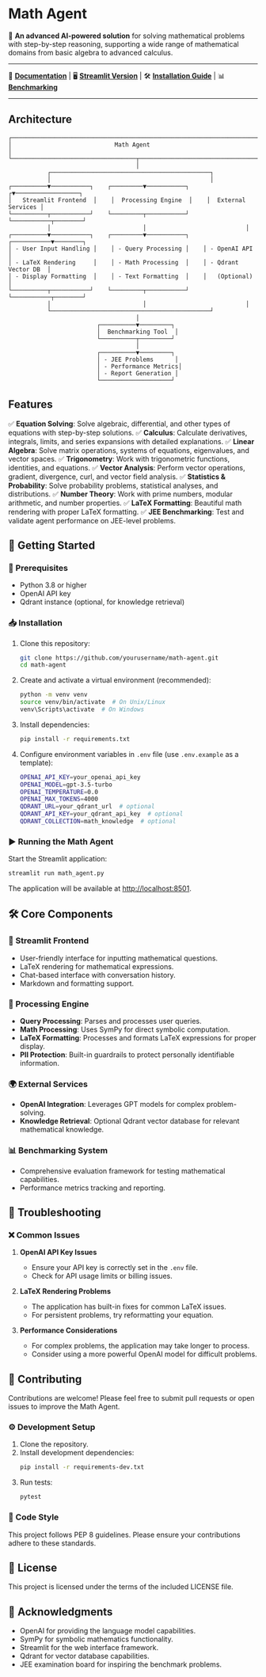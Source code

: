 # Math Agent

🚀 **An advanced AI-powered solution** for solving mathematical problems with step-by-step reasoning, supporting a wide range of mathematical domains from basic algebra to advanced calculus.

---

📄 **[Documentation](#)** | 🖥️ **[Streamlit Version](#)** | 🛠️ **[Installation Guide](#getting-started)** | 📊 **[Benchmarking](#benchmarking-system)**

---

## Architecture

```
┌─────────────────────────────────────────────────────────────────────────┐
│                             Math Agent                                   │
└───────────────────────────────────┬─────────────────────────────────────┘
                                    │
           ┌─────────────────────────────────────────────┐
           │                                             │
┌──────────▼───────────┐    ┌─────────▼───────────┐    ┌▼──────────────────┐
│   Streamlit Frontend  │    │  Processing Engine  │    │  External Services │
└──────────┬───────────┘    └─────────┬───────────┘    └───────────┬────────┘
           │                          │                            │
┌──────────▼───────────┐    ┌─────────▼───────────┐    ┌───────────▼────────┐
│ - User Input Handling │    │ - Query Processing │    │ - OpenAI API        │
│ - LaTeX Rendering     │    │ - Math Processing  │    │ - Qdrant Vector DB  │
│ - Display Formatting  │    │ - Text Formatting  │    │   (Optional)        │
└──────────┬───────────┘    └─────────┬───────────┘    └───────────┬────────┘
           │                          │                            │
           └─────────────────────────────────────────────┘
                                    │
                         ┌──────────▼─────────┐
                         │  Benchmarking Tool  │
                         └──────────┬─────────┘
                                    │
                         ┌──────────▼─────────┐
                         │ - JEE Problems      │
                         │ - Performance Metrics│
                         │ - Report Generation │
                         └────────────────────┘
```

## Features

✅ **Equation Solving**: Solve algebraic, differential, and other types of equations with step-by-step solutions.
✅ **Calculus**: Calculate derivatives, integrals, limits, and series expansions with detailed explanations.
✅ **Linear Algebra**: Solve matrix operations, systems of equations, eigenvalues, and vector spaces.
✅ **Trigonometry**: Work with trigonometric functions, identities, and equations.
✅ **Vector Analysis**: Perform vector operations, gradient, divergence, curl, and vector field analysis.
✅ **Statistics & Probability**: Solve probability problems, statistical analyses, and distributions.
✅ **Number Theory**: Work with prime numbers, modular arithmetic, and number properties.
✅ **LaTeX Formatting**: Beautiful math rendering with proper LaTeX formatting.
✅ **JEE Benchmarking**: Test and validate agent performance on JEE-level problems.

## 🚀 Getting Started

### 📌 Prerequisites
- Python 3.8 or higher
- OpenAI API key
- Qdrant instance (optional, for knowledge retrieval)

### 📥 Installation

1. Clone this repository:
    ```bash
    git clone https://github.com/yourusername/math-agent.git
    cd math-agent
    ```

2. Create and activate a virtual environment (recommended):
    ```bash
    python -m venv venv
    source venv/bin/activate  # On Unix/Linux
    venv\Scripts\activate  # On Windows
    ```

3. Install dependencies:
    ```bash
    pip install -r requirements.txt
    ```

4. Configure environment variables in `.env` file (use `.env.example` as a template):
    ```bash
    OPENAI_API_KEY=your_openai_api_key
    OPENAI_MODEL=gpt-3.5-turbo
    OPENAI_TEMPERATURE=0.0
    OPENAI_MAX_TOKENS=4000
    QDRANT_URL=your_qdrant_url  # optional
    QDRANT_API_KEY=your_qdrant_api_key  # optional
    QDRANT_COLLECTION=math_knowledge  # optional
    ```

### ▶️ Running the Math Agent

Start the Streamlit application:

```bash
streamlit run math_agent.py
```

The application will be available at [http://localhost:8501](http://localhost:8501).

## 🛠️ Core Components

### 🎨 Streamlit Frontend
- User-friendly interface for inputting mathematical questions.
- LaTeX rendering for mathematical expressions.
- Chat-based interface with conversation history.
- Markdown and formatting support.

### 🧠 Processing Engine
- **Query Processing**: Parses and processes user queries.
- **Math Processing**: Uses SymPy for direct symbolic computation.
- **LaTeX Formatting**: Processes and formats LaTeX expressions for proper display.
- **PII Protection**: Built-in guardrails to protect personally identifiable information.

### 🌍 External Services
- **OpenAI Integration**: Leverages GPT models for complex problem-solving.
- **Knowledge Retrieval**: Optional Qdrant vector database for relevant mathematical knowledge.

### 📊 Benchmarking System
- Comprehensive evaluation framework for testing mathematical capabilities.
- Performance metrics tracking and reporting.

## 🔧 Troubleshooting

### ❌ Common Issues

1. **OpenAI API Key Issues**
   - Ensure your API key is correctly set in the `.env` file.
   - Check for API usage limits or billing issues.

2. **LaTeX Rendering Problems**
   - The application has built-in fixes for common LaTeX issues.
   - For persistent problems, try reformatting your equation.

3. **Performance Considerations**
   - For complex problems, the application may take longer to process.
   - Consider using a more powerful OpenAI model for difficult problems.

## 🤝 Contributing

Contributions are welcome! Please feel free to submit pull requests or open issues to improve the Math Agent.

### ⚙️ Development Setup

1. Clone the repository.
2. Install development dependencies:
   ```bash
   pip install -r requirements-dev.txt
   ```
3. Run tests:
   ```bash
   pytest
   ```

### 📏 Code Style
This project follows PEP 8 guidelines. Please ensure your contributions adhere to these standards.

## 📜 License
This project is licensed under the terms of the included LICENSE file.

## 🙌 Acknowledgments

- OpenAI for providing the language model capabilities.
- SymPy for symbolic mathematics functionality.
- Streamlit for the web interface framework.
- Qdrant for vector database capabilities.
- JEE examination board for inspiring the benchmark problems.
